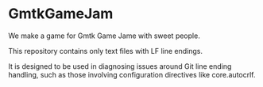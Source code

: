 # GmtkGameJam
We make a game for Gmtk Game Jame with sweet people.

This repository contains only text files with LF line endings.

It is designed to be used in diagnosing issues around Git line ending handling, such as those involving configuration directives like core.autocrlf.


